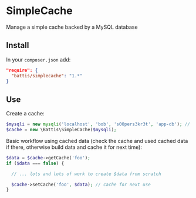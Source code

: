 # SimpleCache

Manage a simple cache backed by a MySQL database

## Install

In your `composer.json` add:

```JSON
"require": {
  "battis/simplecache": "1.*"
}
```

## Use

Create a cache:

```PHP
$mysqli = new mysqli('localhost', 'bob', 's00pers3kr3t', 'app-db'); // or whatever your credentials are
$cache = new \Battis\SimpleCache($mysqli);
```

Basic workflow using cached data (check the cache and used cached data if there, otherwise build data and cache it for next time):

```PHP
$data = $cache->getCache('foo');
if ($data === false) {

  // ... lots and lots of work to create $data from scratch

  $cache->setCache('foo', $data); // cache for next use
}
